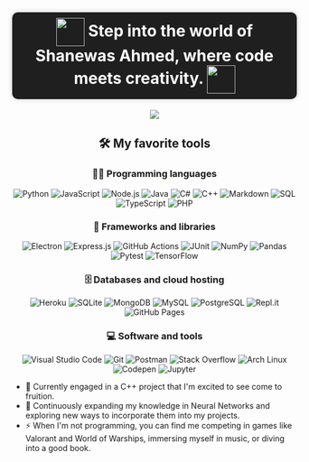 <h1 align="center" style="background-color: #1f1f1f; color: #ffffff; padding: 10px; border-radius: 10px; box-shadow: 0 0 10px rgba(0, 0, 0, 0.2);">
  <img src="https://media.giphy.com/media/hvRJCLFzcasrR4ia7z/giphy.gif" width="50" style="vertical-align: middle;"> Step into the world of Shanewas Ahmed, where code meets creativity. <img src="https://media.giphy.com/media/hvRJCLFzcasrR4ia7z/giphy.gif" width="50" style="vertical-align: middle;">
</h1>

<p align="center">
  <a href="https://github.com/DenverCoder1/readme-typing-svg">
    <img src="https://readme-typing-svg.herokuapp.com/?lines=👨‍💻+Backend+Engineer;🏗️+Software+Architect;💻+5%2B+years+of+coding+experience;🧠+Always+learning+new+things&font=Fira+Code&center=true&width=440&height=45&color=00c7b7&vCenter=true&size=22">
  </a>
</p>

<h2 align="center">🛠️ My favorite tools</h2>

<h3 align="center">👨‍💻 Programming languages</h3>
<p align="center">
  <img alt="Python" src="https://img.shields.io/badge/-Python-3776AB?style=flat-square&logo=python&logoColor=white">
  <img alt="JavaScript" src="https://img.shields.io/badge/-JavaScript-F7DF1E?style=flat-square&logo=javascript&logoColor=black">
  <img alt="Node.js" src="https://img.shields.io/badge/-Node.js-43853D?style=flat-square&logo=node.js&logoColor=white">
  <img alt="Java" src="https://img.shields.io/badge/-Java-007396?style=flat-square&logo=java&logoColor=white">
  <img alt="C#" src="https://img.shields.io/badge/-C%23-68217A?style=flat-square&logo=c-sharp&logoColor=white">
  <img alt="C++" src="https://img.shields.io/badge/-C++-00599C?style=flat-square&logo=c%2B%2B&logoColor=white">
  <img alt="Markdown" src="https://img.shields.io/badge/-Markdown-000000?style=flat-square&logo=markdown&logoColor=white">
  <img alt="SQL" src="https://img.shields.io/badge/-SQL-025E8C?style=flat-square&logo=postgresql&logoColor=white">
  <img alt="TypeScript" src="https://img.shields.io/badge/-TypeScript-007ACC?style=flat-square&logo=typescript&logoColor=white">
  <img alt="PHP" src="https://img.shields.io/badge/-PHP-777BB4?style=flat-square&logo=php&logoColor=white">
</p>

<h3 align="center">🧰 Frameworks and libraries</h3>
<p align="center">
    <img alt="Electron" src="https://img.shields.io/badge/Electron-20232e.svg?logo=electron&logoColor=white">
    <img alt="Express.js" src="https://img.shields.io/badge/Express.js-404d59.svg?logo=express&logoColor=white">
    <img alt="GitHub Actions" src="https://img.shields.io/badge/GitHub%20Actions-2671E5.svg?logo=github%20actions&logoColor=white">
    <img alt="JUnit" src="https://custom-icon-badges.herokuapp.com/badge/JUnit-25A162.svg?logo=check-circle&logoColor=white">
    <img alt="NumPy" src="https://img.shields.io/badge/Numpy-013243.svg?logo=numpy&logoColor=white">
    <img alt="Pandas" src="https://img.shields.io/badge/Pandas-150458.svg?logo=pandas&logoColor=white">
    <img alt="Pytest" src="https://img.shields.io/badge/Pytest-0A9EDC.svg?logo=pytest&logoColor=white">
    <img alt="TensorFlow" src="https://img.shields.io/badge/TensorFlow-FF6F00.svg?logo=TensorFlow&logoColor=white">
</p>

<h3 align="center">🗄️ Databases and cloud hosting</h3>
<p align="center">
    <img alt="Heroku" src="https://img.shields.io/badge/Heroku-430098.svg?logo=heroku&logoColor=white">
    <img alt="SQLite" src="https://img.shields.io/badge/SQLite-07405e.svg?logo=sqlite&logoColor=white">
    <img alt="MongoDB" src="https://img.shields.io/badge/MongoDB-4ea94b.svg?logo=mongodb&logoColor=white">
    <img alt="MySQL" src="https://img.shields.io/badge/MySQL-00f.svg?logo=mysql&logoColor=white">
    <img alt="PostgreSQL" src="https://img.shields.io/badge/PostgreSQL-316192.svg?logo=postgresql&logoColor=white">
    <img alt="Repl.it" src="https://img.shields.io/badge/Repl.it-0D101E.svg?logo=Replit&logoColor=white">
    <img alt="GitHub Pages" src="https://img.shields.io/badge/GitHub%20Pages-327FC7.svg?logo=github&logoColor=white">
</p>

<h3 align="center">💻 Software and tools</h3>
<p align="center">
    <img alt="Visual Studio Code" src="https://img.shields.io/badge/Visual%20Studio%20Code-0078d7.svg?logo=visual-studio-code&logoColor=white">
    <img alt="Git" src="https://img.shields.io/badge/Git-F05033.svg?logo=git&logoColor=white">
    <img alt="Postman" src="https://img.shields.io/badge/Postman-FF6C37?logo=postman&logoColor=white">
    <img alt="Stack Overflow" src="https://img.shields.io/badge/-Stack%20Overflow-FE7A16?logo=stack-overflow&logoColor=white">
    <img alt="Arch Linux" src="https://img.shields.io/badge/Arch%20Linux-1793D1.svg?logo=arch-linux&logoColor=white">
    <img alt="Codepen" src="https://img.shields.io/badge/Codepen-000000.svg?logo=codepen&logoColor=white">
    <img alt="Jupyter" src="https://img.shields.io/badge/Jupyter-F37626.svg?logo=Jupyter&logoColor=white">
</p>

- 🔭 Currently engaged in a C++ project that I'm excited to see come to fruition.
- 🌱 Continuously expanding my knowledge in Neural Networks and exploring new ways to incorporate them into my projects.
- ⚡ When I'm not programming, you can find me competing in games like Valorant and World of Warships, immersing myself in music, or diving into a good book.
